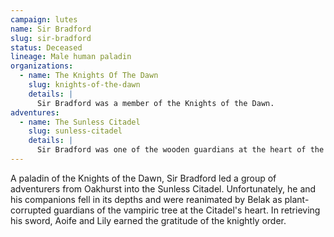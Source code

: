 ```yaml
---
campaign: lutes
name: Sir Bradford
slug: sir-bradford
status: Deceased
lineage: Male human paladin
organizations:
  - name: The Knights Of The Dawn
    slug: knights-of-the-dawn
    details: |
      Sir Bradford was a member of the Knights of the Dawn.
adventures:
  - name: The Sunless Citadel
    slug: sunless-citadel
    details: |
      Sir Bradford was one of the wooden guardians at the heart of the Sunless Citadel.
---
```


A paladin of the Knights of the Dawn, Sir Bradford led a group of adventurers from Oakhurst into the Sunless Citadel. Unfortunately, he and his companions fell in its depths and were reanimated by Belak as plant-corrupted guardians of the vampiric tree at the Citadel's heart. In retrieving his sword, Aoife and Lily earned the gratitude of the knightly order.
